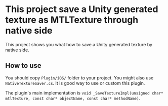 # This project save a Unity generated texture as MTLTexture through native side

This project shows you what how to save a Unity generated texture by native side.


## How to use

You should copy `Plugin/iOS/` folder to your project. You might also use `NativeTextureSaver.cs`. It is good way to use or custom this plugin.

The plugin's main implementation is `void _SaveTextureImpl(unsigned char* mtlTexture, const char* objectName, const char* methodName)`.
